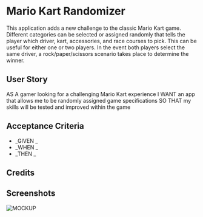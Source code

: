 # Mario Kart Randomizer

This application adds a new challenge to the classic Mario Kart game. Different categories can be selected or assigned randomly that tells the player which driver, kart, accessories, and race courses to pick. This can be useful for either one or two players. In the event both players select the same driver, a rock/paper/scissors scenario takes place to determine the winner.

## User Story

AS A gamer looking for a challenging Mario Kart experience
I WANT an app that allows me to be randomly assigned game specifications
SO THAT my skills will be tested and improved within the game

## Acceptance Criteria

* _GIVEN _
* _WHEN _
* _THEN _


## Credits

## Screenshots


![MOCKUP]()
